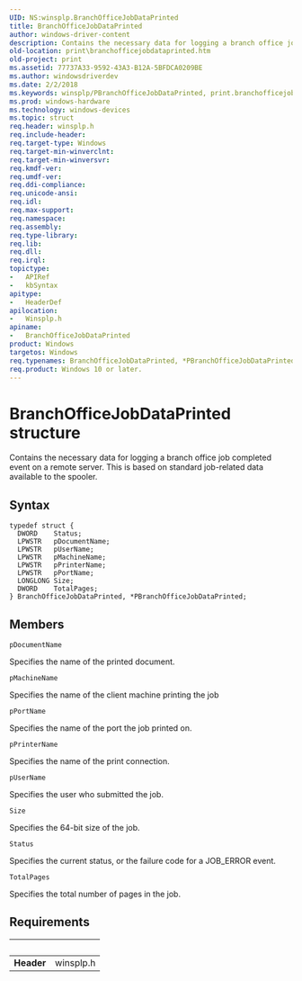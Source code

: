 ```yaml
---
UID: NS:winsplp.BranchOfficeJobDataPrinted
title: BranchOfficeJobDataPrinted
author: windows-driver-content
description: Contains the necessary data for logging a branch office job completed event on a remote server. This is based on standard job-related data available to the spooler.
old-location: print\branchofficejobdataprinted.htm
old-project: print
ms.assetid: 77737A33-9592-43A3-B12A-5BFDCA0209BE
ms.author: windowsdriverdev
ms.date: 2/2/2018
ms.keywords: winsplp/PBranchOfficeJobDataPrinted, print.branchofficejobdataprinted, PBranchOfficeJobDataPrinted structure pointer [Print Devices], *PBranchOfficeJobDataPrinted, PBranchOfficeJobDataPrinted, BranchOfficeJobDataPrinted structure [Print Devices], winsplp/BranchOfficeJobDataPrinted, BranchOfficeJobDataPrinted
ms.prod: windows-hardware
ms.technology: windows-devices
ms.topic: struct
req.header: winsplp.h
req.include-header: 
req.target-type: Windows
req.target-min-winverclnt: 
req.target-min-winversvr: 
req.kmdf-ver: 
req.umdf-ver: 
req.ddi-compliance: 
req.unicode-ansi: 
req.idl: 
req.max-support: 
req.namespace: 
req.assembly: 
req.type-library: 
req.lib: 
req.dll: 
req.irql: 
topictype:
-	APIRef
-	kbSyntax
apitype:
-	HeaderDef
apilocation:
-	Winsplp.h
apiname:
-	BranchOfficeJobDataPrinted
product: Windows
targetos: Windows
req.typenames: BranchOfficeJobDataPrinted, *PBranchOfficeJobDataPrinted
req.product: Windows 10 or later.
---
```


# BranchOfficeJobDataPrinted structure
Contains the necessary data for logging a branch office job completed event on a remote server. This is based on standard job-related data available to the spooler.

## Syntax
````
typedef struct {
  DWORD    Status;
  LPWSTR   pDocumentName;
  LPWSTR   pUserName;
  LPWSTR   pMachineName;
  LPWSTR   pPrinterName;
  LPWSTR   pPortName;
  LONGLONG Size;
  DWORD    TotalPages;
} BranchOfficeJobDataPrinted, *PBranchOfficeJobDataPrinted;
````

## Members


`pDocumentName`

Specifies the name of the printed document.

`pMachineName`

Specifies the name of the client machine printing the job

`pPortName`

Specifies the name of the port the job printed on.

`pPrinterName`

Specifies the name of the print connection.

`pUserName`

Specifies the user who submitted the job.

`Size`

Specifies the 64-bit size of the job.

`Status`

Specifies the current status, or the failure code for a JOB_ERROR event.

`TotalPages`

Specifies the total number of pages in the job.


## Requirements
| &nbsp; | &nbsp; |
| ---- |:---- |
| **Header** | winsplp.h |